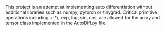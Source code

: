This project is an attempt at implementing auto differentiation without additional libraries such as numpy, pytorch or tinygrad.
Critical primitive operations including +-*/, exp, log, sin, cos, are allowed for the array and tensor class implemented in the AutoDiff.py file.
